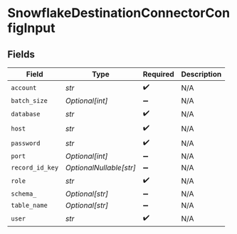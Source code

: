 # SnowflakeDestinationConnectorConfigInput


## Fields

| Field                   | Type                    | Required                | Description             |
| ----------------------- | ----------------------- | ----------------------- | ----------------------- |
| `account`               | *str*                   | :heavy_check_mark:      | N/A                     |
| `batch_size`            | *Optional[int]*         | :heavy_minus_sign:      | N/A                     |
| `database`              | *str*                   | :heavy_check_mark:      | N/A                     |
| `host`                  | *str*                   | :heavy_check_mark:      | N/A                     |
| `password`              | *str*                   | :heavy_check_mark:      | N/A                     |
| `port`                  | *Optional[int]*         | :heavy_minus_sign:      | N/A                     |
| `record_id_key`         | *OptionalNullable[str]* | :heavy_minus_sign:      | N/A                     |
| `role`                  | *str*                   | :heavy_check_mark:      | N/A                     |
| `schema_`               | *Optional[str]*         | :heavy_minus_sign:      | N/A                     |
| `table_name`            | *Optional[str]*         | :heavy_minus_sign:      | N/A                     |
| `user`                  | *str*                   | :heavy_check_mark:      | N/A                     |